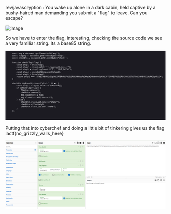 rev/javascryption : You wake up alone in a dark cabin, held captive by a bushy-haired man demanding you submit a "flag" to leave. Can you escape?

![image](Writeups/lactf2025/images/javascryption0.png)

So we have to enter the flag, interesting, checking the source code we see a very familiar string. Its a base85 string.

![image](lactf2025/images/javascryption1.png)

Putting that into cyberchef and doing a little bit of tinkering gives us the flag lactf{no_grizzly_walls_here}

![image](lactf2025/images/javascryption2.png)
